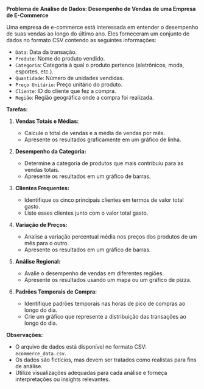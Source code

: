 **Problema de Análise de Dados: Desempenho de Vendas de uma Empresa de E-Commerce**

Uma empresa de e-commerce está interessada em entender o desempenho de suas vendas ao longo do último ano. Eles forneceram um conjunto de dados no formato CSV contendo as seguintes informações:

- `Data`: Data da transação.
- `Produto`: Nome do produto vendido.
- `Categoria`: Categoria à qual o produto pertence (eletrônicos, moda, esportes, etc.).
- `Quantidade`: Número de unidades vendidas.
- `Preço Unitário`: Preço unitário do produto.
- `Cliente`: ID do cliente que fez a compra.
- `Região`: Região geográfica onde a compra foi realizada.

**Tarefas:**

1. **Vendas Totais e Médias:**
   - Calcule o total de vendas e a média de vendas por mês.
   - Apresente os resultados graficamente em um gráfico de linha.

2. **Desempenho da Categoria:**
   - Determine a categoria de produtos que mais contribuiu para as vendas totais.
   - Apresente os resultados em um gráfico de barras.

3. **Clientes Frequentes:**
   - Identifique os cinco principais clientes em termos de valor total gasto.
   - Liste esses clientes junto com o valor total gasto.

4. **Variação de Preços:**
   - Analise a variação percentual média nos preços dos produtos de um mês para o outro.
   - Apresente os resultados em um gráfico de barras.

5. **Análise Regional:**
   - Avalie o desempenho de vendas em diferentes regiões.
   - Apresente os resultados usando um mapa ou um gráfico de pizza.

6. **Padrões Temporais de Compra:**
   - Identifique padrões temporais nas horas de pico de compras ao longo do dia.
   - Crie um gráfico que represente a distribuição das transações ao longo do dia.

**Observações:**
- O arquivo de dados está disponível no formato CSV: `ecommerce_data.csv`.
- Os dados são fictícios, mas devem ser tratados como realistas para fins de análise.
- Utilize visualizações adequadas para cada análise e forneça interpretações ou insights relevantes.